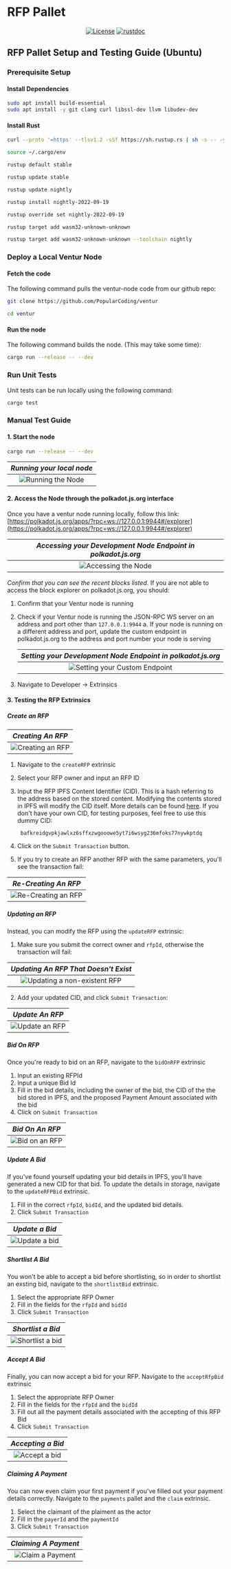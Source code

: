 # RFP Pallet

<div align="center">

[![License](https://img.shields.io/github/license/Popular-Coding/ventur?color=green)](https://github.com/Popular-Coding/ventur/blob/main/LICENSE)
[![rustdoc](https://img.shields.io/badge/rustdoc-rfp_pallet-informational)](https://docs.ventur.network/pallet_rfp/index.html)
</div>

## RFP Pallet Setup and Testing Guide (Ubuntu)

### Prerequisite Setup

#### Install Dependencies

```bash
sudo apt install build-essential
sudo apt install -y git clang curl libssl-dev llvm libudev-dev
```

#### Install Rust

```bash
curl --proto '=https' --tlsv1.2 -sSf https://sh.rustup.rs | sh -s -- -y

source ~/.cargo/env

rustup default stable

rustup update stable

rustup update nightly

rustup install nightly-2022-09-19 

rustup override set nightly-2022-09-19

rustup target add wasm32-unknown-unknown

rustup target add wasm32-unknown-unknown --toolchain nightly
```

### Deploy a Local Ventur Node

#### Fetch the code

The following command pulls the ventur-node code from our github repo:

```bash
git clone https://github.com/PopularCoding/ventur

cd ventur
```

#### Run the node

The following command builds the node. (This may take some time):

```bash
cargo run --release -- --dev
```

### Run Unit Tests

Unit tests can be run locally using the following command:

```bash
cargo test
```

### Manual Test Guide

#### 1. Start the node

```bash
cargo run --release -- --dev
```

| _Running your local node_ |
|:--:|
|![Running the Node](docs/running-node.png)|

#### 2. Access the Node through the polkadot.js.org interface

Once you have a ventur node running locally, follow this link:
[https://polkadot.js.org/apps/?rpc=ws://127.0.0.1:9944#/explorer](https://polkadot.js.org/apps/?rpc=ws://127.0.0.1:9944#/explorer)

| _Accessing your Development Node Endpoint in polkadot.js.org_ |
|:--:|
|![Accessing the Node](docs/access-polkadot-js-org.png)|

_Confirm that you can see the recent blocks listed._
If you are not able to access the block explorer on polkadot.js.org, you should:

1. Confirm that your Ventur node is running
2. Check if your Ventur node is running the JSON-RPC WS server on an address and port other than ```127.0.0.1:9944```
    a. If your node is running on a different address and port, update the custom endpoint in polkadot.js.org to the address and port number your node is serving

    | _Setting your Development Node Endpoint in polkadot.js.org_ |
    |:--:|
    |![Setting your Custom Endpoint](docs/setting-custom-endpoint.png)|

3. Navigate to Developer &rarr; Extrinsics

#### 3. Testing the RFP Extrinsics

##### Create an RFP

| _Creating An RFP_ |
|:--:|
|![Creating an RFP](docs/create_rfp.png)|

1. Navigate to the `createRFP` extrinsic
2. Select your RFP owner and input an RFP ID
3. Input the RFP IPFS Content Identifier (CID). This is a hash referring to the address based on the stored content. Modifying the contents stored in IPFS will modify the CID itself. More details can be found [here](https://docs.filebase.com/ipfs/ipfs-cids). If you don't have your own CID, for testing purposes, feel free to use this dummy CID: 

        bafkreidgvpkjawlxz6sffxzwgooowe5yt7i6wsyg236mfoks77nywkptdq

4. Click on the `Submit Transaction` button.
5. If you try to create an RFP another RFP with the same parameters, you'll see the transaction fail:

| _Re-Creating An RFP_ |
|:--:|
|![Re-Creating an RFP](docs/re-creating-rfp.png)|

##### Updating an RFP

Instead, you can modify the RFP using the `updateRFP` extrinsic:

1. Make sure you submit the correct owner and `rfpId`, otherwise the transaction will fail:

| _Updating An RFP That Doesn't Exist_ |
|:--:|
|![Updating a non-existent RFP](docs/updating-non-existent-rfp.png)|

2. Add your updated CID, and click `Submit Transaction`:

| _Update An RFP_ |
|:--:|
|![Update an RFP](docs/update-rfp.png)|

##### Bid On RFP

Once you're ready to bid on an RFP, navigate to the `bidOnRFP` extrinsic

1. Input an existing RFPId
2. Input a unique Bid Id
3. Fill in the bid details, including the owner of the bid, the CID of the the bid stored in IPFS, and the proposed Payment Amount associated with the bid
4. Click on `Submit Transaction`

| _Bid On An RFP_ |
|:--:|
|![Bid on an RFP](docs/submit-bid.png)|

##### Update A Bid

If you've found yourself updating your bid details in IPFS, you'll have generated a new CID for that bid. To update the details in storage, navigate to the `updateRFPBid` extrinsic.

1. Fill in the correct `rfpId`, `bidId`, and the updated bid details.
2. Click `Submit Transaction`

| _Update a Bid_ |
|:--:|
|![Update a bid](docs/update-bid.png)|

##### Shortlist A Bid

You won't be able to accept a bid before shortlisting, so in order to shortlist an exsting bid, navigate to the `shortlistBid` extrinsic.

1. Select the appropriate RFP Owner
2. Fill in the fields for the `rfpId` and `bidId`
3. Click `Submit Transaction`

| _Shortlist a Bid_ |
|:--:|
|![Shortlist a bid](docs/shortlist-bid.png)|

##### Accept A Bid

Finally, you can now accept a bid for your RFP. Navigate to the `acceptRfpBid` extrinsic

1. Select the appropriate RFP Owner
2. Fill in the fields for the `rfpId` and the `bidId`
3. Fill out all the payment details associated with the accepting of this RFP Bid
4. Click `Submit Transaction`

| _Accepting a Bid_ |
|:--:|
|![Accept a bid](docs/accept-rfp-details.png)|

##### Claiming A Payment

You can now even claim your first payment if you've filled out your payment details correctly. Navigate to the `payments` pallet and the `claim` extrinsic. 

1. Select the claimant of the plaiment as the actor
2. Fill in the `payerId` and the `paymentId`
3. Click `Submit Transaction`

| _Claiming A Payment_ |
|:--:|
|![Claim a Payment](docs/claim-payment.png)|